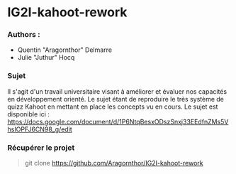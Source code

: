 # IG2I-kahoot-rework

### Authors :
* Quentin "Aragornthor" Delmarre
* Julie "Juthur" Hocq

### Sujet

Il s'agit d'un travail universitaire visant à améliorer et évaluer nos capacités en développement orienté. Le sujet étant de reproduire le très système de quizz Kahoot en mettant en place les concepts vu en cours.
Le sujet est disponible ici : https://docs.google.com/document/d/1P6NtqBesxODszSnxj33EEdfnZMs5VhsIOPFJ6CN98_g/edit

### Récupérer le projet

> git clone https://github.com/Aragornthor/IG2I-kahoot-rework